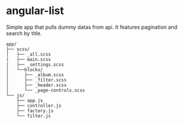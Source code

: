 # angular-list

Simple app that pulls dummy datas from api. 
It features pagination and search by title.

```
app/
├── scss/
│   ├── _all.scss
|   ├── main.scss
|   ├── _settings.scss
│   └──blocks/
│      ├── _album.scss
│      ├── _filter.scss
│      ├── _header.scss
|      └── _page-controls.scss
└── js/
    ├── app.js
    ├── controller.js
    ├── factory.js
    └── filter.js
```
